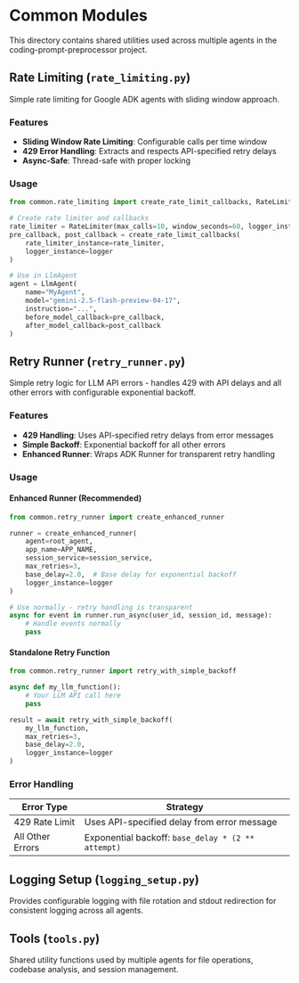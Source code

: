 # Common Modules

This directory contains shared utilities used across multiple agents in the coding-prompt-preprocessor project.

## Rate Limiting (`rate_limiting.py`)

Simple rate limiting for Google ADK agents with sliding window approach.

### Features
- **Sliding Window Rate Limiting**: Configurable calls per time window
- **429 Error Handling**: Extracts and respects API-specified retry delays
- **Async-Safe**: Thread-safe with proper locking

### Usage

```python
from common.rate_limiting import create_rate_limit_callbacks, RateLimiter

# Create rate limiter and callbacks
rate_limiter = RateLimiter(max_calls=10, window_seconds=60, logger_instance=logger)
pre_callback, post_callback = create_rate_limit_callbacks(
    rate_limiter_instance=rate_limiter,
    logger_instance=logger
)

# Use in LlmAgent
agent = LlmAgent(
    name="MyAgent",
    model="gemini-2.5-flash-preview-04-17",
    instruction="...",
    before_model_callback=pre_callback,
    after_model_callback=post_callback
)
```

## Retry Runner (`retry_runner.py`)

Simple retry logic for LLM API errors - handles 429 with API delays and all other errors with configurable exponential backoff.

### Features
- **429 Handling**: Uses API-specified retry delays from error messages
- **Simple Backoff**: Exponential backoff for all other errors
- **Enhanced Runner**: Wraps ADK Runner for transparent retry handling

### Usage

#### Enhanced Runner (Recommended)

```python
from common.retry_runner import create_enhanced_runner

runner = create_enhanced_runner(
    agent=root_agent,
    app_name=APP_NAME,
    session_service=session_service,
    max_retries=3,
    base_delay=2.0,  # Base delay for exponential backoff
    logger_instance=logger
)

# Use normally - retry handling is transparent
async for event in runner.run_async(user_id, session_id, message):
    # Handle events normally
    pass
```

#### Standalone Retry Function

```python
from common.retry_runner import retry_with_simple_backoff

async def my_llm_function():
    # Your LLM API call here
    pass

result = await retry_with_simple_backoff(
    my_llm_function,
    max_retries=3,
    base_delay=2.0,
    logger_instance=logger
)
```

### Error Handling

| Error Type | Strategy |
|------------|----------|
| 429 Rate Limit | Uses API-specified delay from error message |
| All Other Errors | Exponential backoff: `base_delay * (2 ** attempt)` |

## Logging Setup (`logging_setup.py`)

Provides configurable logging with file rotation and stdout redirection for consistent logging across all agents.

## Tools (`tools.py`)

Shared utility functions used by multiple agents for file operations, codebase analysis, and session management. 